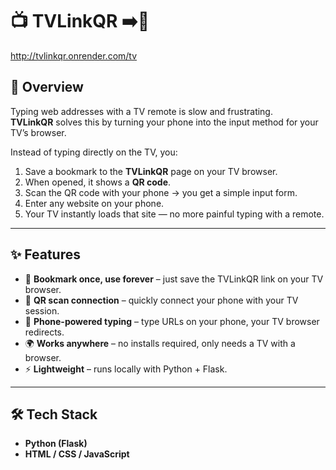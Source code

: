 # 📺 TVLinkQR ➡️📱  
http://tvlinkqr.onrender.com/tv

## 🚀 Overview  
Typing web addresses with a TV remote is slow and frustrating.  
**TVLinkQR** solves this by turning your phone into the input method for your TV’s browser.  

Instead of typing directly on the TV, you:  

1. Save a bookmark to the **TVLinkQR** page on your TV browser.  
2. When opened, it shows a **QR code**.  
3. Scan the QR code with your phone → you get a simple input form.  
4. Enter any website on your phone.  
5. Your TV instantly loads that site — no more painful typing with a remote.  

---

## ✨ Features  
- 🔗 **Bookmark once, use forever** – just save the TVLinkQR link on your TV browser.  
- 📸 **QR scan connection** – quickly connect your phone with your TV session.  
- 📱 **Phone-powered typing** – type URLs on your phone, your TV browser redirects.  
- 🌍 **Works anywhere** – no installs required, only needs a TV with a browser.  
- ⚡ **Lightweight** – runs locally with Python + Flask.  

---

## 🛠️ Tech Stack  
- **Python (Flask)**  
- **HTML / CSS / JavaScript**  


